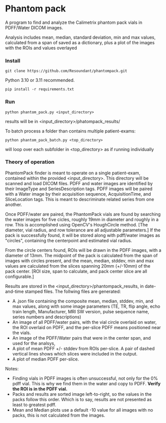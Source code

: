 # Phantom pack

A program to find and analyze the Calimetrix phantom pack vials in PDFF/Water DICOM images.

Analysis includes mean, median, standard deviation, min and max values, calculated from a span of  saved as a dictionary, plus a plot of the images with the ROIs and values overlayed

### Install
`git clone https://github.com/Resoundant/phantompack.git`

Python 3.10 or 3.11 recommended.

`pip install -r requirements.txt`

### Run
`python phantom_pack.py <input_directory>`

results will be in <input_directory>/phatompack_results/

To batch process a folder than contains multiple patient-exams:

`python phantom_pack_batch.py <top_directory>`

will loop over each subfolder in <top_directory> as if running individually

### Theory of operation
PhantomPack finder is meant to operate on a single patient-exam, contained within the provided <input_directory>.  This directory will be scanned and load DICOM files.  PDFF and water images are identified by their ImageType and SeriesDescription tags.  PDFF images will be paired with a Water image by their acquisition sequence, AcquisitionTime, and SliceLocation tags.  This is meant to  descriminate related series from one another.

Once PDFF/water are paired, the PhantomPack vials are found by searching the water images for five cicles, roughly 19mm in diameter and roughly in a row.  This is accomplished using OpenCV's HoughCircle method.  [The diameter, vial radius, and row tolerance are all adjustable parameters.] If the pack is successfully found, it will be stored along with pdff/water images as  "circles", containing the centerpoint and estimated vial radius.

From the circle centers found, ROIs will be drawn in the PDFF images, with a diameter of 13mm.  The midpoint of the pack is calculated from the span of images with circles present, and the mean, median, stddev, min and max values are calculated from the slices spanning 20mm (+/-10mm) of the pack center.  [ROI size, span to calculate, and pack center slice are all configurable.]

Results are stored in the <input_directory>/phantompack_results, in date-and-time stamped files.  The follwing files are generated:
- A .json file containing the composite mean, median, stddev, min, and max values, along with some image parameters (TE, TR, flip angle, echo train length, Manufacturer, MRI SW version, pulse sequence name, series numbers and descriptions)
- An image of all PDFF/water pairs, with the vial circle overlaid on water, the ROI overlaid on PDFF, and the per-slice PDFF means positioned near the vials.
- An image of the PDFF/Water pairs that were in the center span, and used for the analsys,
- A plot of mean PDFF +/- stddev from ROIs per-slice.  A pair of dashed vertical lines shows which slices were included in the output.
- A plot of median PDFF per-slice.

Notes:
- Finding vials in PDFF images is often unsuccessful, not only for the 0% pdff vial.  This is why we find them in the water and copy to PDFF.  **Verify the ROI is in the PDFF vial.**
- Packs and results are sorted image left-to-right, so the values in the packs follow this order.  Which is to say, results are not presented as least to greatest pdff.
- Mean and Median plots use a default -10 value for all images with no packs, this is not calculated from the images.

